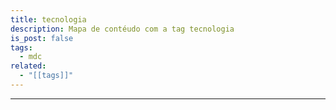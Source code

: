 ```yaml
---
title: tecnologia
description: Mapa de contéudo com a tag tecnologia
is_post: false
tags:
  - mdc
related:
  - "[[tags]]"
---
```


-----